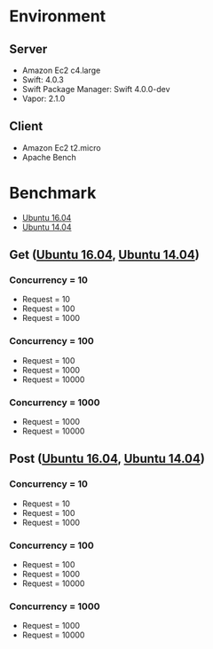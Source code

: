 # Environment

## Server

- Amazon Ec2 c4.large
- Swift: 4.0.3
- Swift Package Manager: Swift 4.0.0-dev
- Vapor: 2.1.0

## Client

- Amazon Ec2 t2.micro
- Apache Bench


# Benchmark

- [Ubuntu 16.04](https://github.com/Nonchalant/docker-swift-benchmark/blob/master/server/Docker/Run/16_04/Dockerfile)
- [Ubuntu 14.04](https://github.com/Nonchalant/docker-swift-benchmark/blob/master/server/Docker/Run/14_04/Dockerfile)

## Get ([Ubuntu 16.04](https://github.com/Nonchalant/docker-swift-benchmark/wiki/Ubuntu-16.04-GET), [Ubuntu 14.04](https://github.com/Nonchalant/docker-swift-benchmark/wiki/Ubuntu-16.04-GET))

### Concurrency = 10

- Request = 10
- Request = 100
- Request = 1000

### Concurrency = 100

- Request = 100
- Request = 1000
- Request = 10000

### Concurrency = 1000

- Request = 1000
- Request = 10000

## Post ([Ubuntu 16.04](https://github.com/Nonchalant/docker-swift-benchmark/wiki/Ubuntu-16.04-POST), [Ubuntu 14.04](https://github.com/Nonchalant/docker-swift-benchmark/wiki/Ubuntu-16.04-POST))

### Concurrency = 10

- Request = 10
- Request = 100
- Request = 1000

### Concurrency = 100

- Request = 100
- Request = 1000
- Request = 10000

### Concurrency = 1000

- Request = 1000
- Request = 10000
